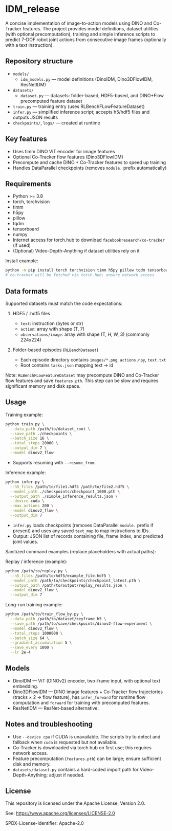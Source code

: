 # IDM_release

A concise implementation of image-to-action models using DINO and Co-Tracker features. The project provides model definitions, dataset utilities (with optional precomputation), training and simple inference scripts to predict 7-DOF robot joint actions from consecutive image frames (optionally with a text instruction).

## Repository structure
- `models/`
  - `idm_models.py` — model definitions (DinoIDM, Dino3DFlowIDM, ResNetIDM)
- `datasets/`
  - `dataset.py` — datasets: folder-based, HDF5-based, and DINO+Flow precomputed feature dataset
- `train.py` — training entry (uses RLBenchFLowFeatureDataset)
- `infer.py` — simplified inference script; accepts h5/hdf5 files and outputs JSON results
- `checkpoints/`, `logs/` — created at runtime

## Key features
- Uses timm DINO ViT encoder for image features
- Optional Co-Tracker flow features (Dino3DFlowIDM)
- Precompute and cache DINO + Co-Tracker features to speed up training
- Handles DataParallel checkpoints (removes `module.` prefix automatically)

## Requirements
- Python >= 3.8
- torch, torchvision
- timm
- h5py
- pillow
- tqdm
- tensorboard
- numpy
- Internet access for torch.hub to download `facebookresearch/co-tracker` (if used)
- (Optional) Video-Depth-Anything if dataset utilities rely on it

Install example:
```bash
python -m pip install torch torchvision timm h5py pillow tqdm tensorboard numpy
# co-tracker will be fetched via torch.hub; ensure network access
```

## Data formats
Supported datasets must match the code expectations:

1. HDF5 / .hdf5 files
   - `text`: instruction (bytes or str)
   - `action`: array with shape (T, 7)
   - `observations/image`: array with shape (T, H, W, 3) (commonly 224x224)

2. Folder-based episodes (`RLBenchDataset`)
   - Each episode directory contains `images/*.png`, `actions.npy`, `text.txt`
   - Root contains `tasks.json` mapping text -> id

Note: `RLBenchFLowFeatureDataset` may precompute DINO and Co-Tracker flow features and save `features.pth`. This step can be slow and requires significant memory and disk space.

## Usage

Training example:
```bash
python train.py \
  --data_path /path/to/dataset_root \
  --save_path ./checkpoints \
  --batch_size 16 \
  --total_steps 20000 \
  --output_dim 7 \
  --model dinov2_flow
```
- Supports resuming with `--resume_from`.

Inference example:
```bash
python infer.py \
  --h5_files /path/to/file1.hdf5 /path/to/file2.hdf5 \
  --model_path ./checkpoints/checkpoint_1000.pth \
  --output_path ./simple_inference_results.json \
  --device cuda \
  --max_actions 200 \
  --model dinov2_flow \
  --output_dim 7
```
- `infer.py` loads checkpoints (removes DataParallel `module.` prefix if present) and uses any saved `text_map` to map instructions to IDs.
- Output: JSON list of records containing file, frame index, and predicted joint values.

Sanitized command examples (replace placeholders with actual paths):

Replay / inference (example):
```bash
python /path/to/replay.py \
  --h5_files /path/to/hdf5/example_file.hdf5 \
  --model_path /path/to/checkpoints/checkpoint_latest.pth \
  --output_path /path/to/output/replay_results.json \
  --model dinov2_flow \
  --output_dim 7
```

Long-run training example:
```bash
python /path/to/train_flow_by.py \
  --data_path /path/to/dataset/keyframe_h5 \
  --save_path /path/to/save/checkpoints/dinov2-flow-experiment \
  --model dinov2_flow \
  --total_steps 1000000 \
  --batch_size 64 \
  --gradient_accumulation 5 \
  --save_every 1000 \
  --lr 2e-4
```

## Models
- DinoIDM — ViT (DINOv2) encoder, two-frame input, with optional text embedding.
- Dino3DFlowIDM — DINO image features + Co-Tracker flow trajectories (tracks × 2 → flow feature), has `infer_forward` for runtime flow computation and `forward` for training with precomputed features.
- ResNetIDM — ResNet-based alternative.

## Notes and troubleshooting
- Use `--device cpu` if CUDA is unavailable. The scripts try to detect and fallback when `cuda` is requested but not available.
- Co-Tracker is downloaded via torch.hub on first use; this requires network access.
- Feature precomputation (`features.pth`) can be large; ensure sufficient disk and memory.
- `datasets/dataset.py` contains a hard-coded import path for Video-Depth-Anything; adjust if needed.

## License
This repository is licensed under the Apache License, Version 2.0.

See: https://www.apache.org/licenses/LICENSE-2.0

SPDX-License-Identifier: Apache-2.0
